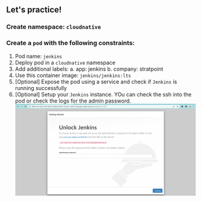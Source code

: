 ## Let's practice!

### Create namespace: `cloudnative`

### Create a `pod` with the following constraints:
1. Pod name: `jenkins`
2. Deploy pod in a `cloudnative` namespace
3. Add additional labels:
    a. app: jenkins
    b. company: stratpoint
4. Use this container image: `jenkins/jenkins:lts`
5. [Optional] Expose the pod using a service and check if `Jenkins` is running successfully
6. [Optional] Setup your `Jenkins` instance. YOu can check the ssh into the pod or check the logs for the admin password.
![Jenkins](../assets/jenkins.png)